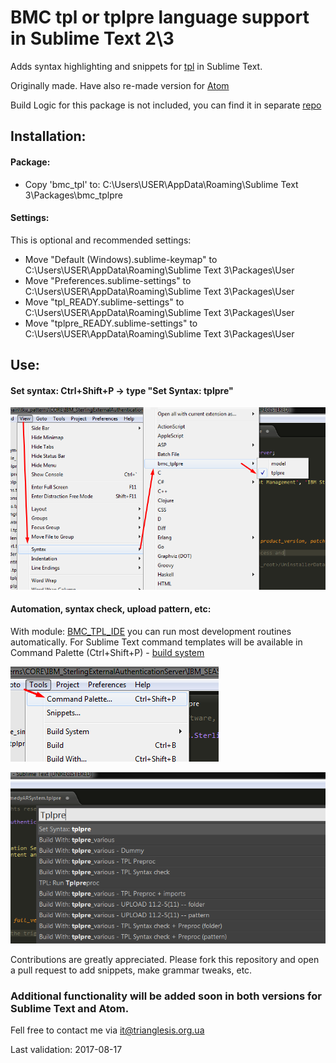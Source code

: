 # BMC tpl or tplpre language support in Sublime Text 2\\3

Adds syntax highlighting and snippets for [tpl](https://docs.bmc.com/docs/display/DISCO111/The+Pattern+Language+TPL) in Sublime Text.

Originally made. Have also re-made version for [Atom](https://github.com/triaglesis/language-tplpre)

Build Logic for this package is not included, you can find it in separate [repo](https://github.com/triaglesis/BMC_TPL_IDE)


## Installation:

#### Package:

- Copy 'bmc_tpl' to: C:\Users\USER\AppData\Roaming\Sublime Text 3\Packages\bmc_tplpre

#### Settings:
This is optional and recommended settings:

- Move "Default (Windows).sublime-keymap" to C:\Users\USER\AppData\Roaming\Sublime Text 3\Packages\User
- Move "Preferences.sublime-settings" to C:\Users\USER\AppData\Roaming\Sublime Text 3\Packages\User
- Move "tpl_READY.sublime-settings" to C:\Users\USER\AppData\Roaming\Sublime Text 3\Packages\User
- Move "tplpre_READY.sublime-settings" to C:\Users\USER\AppData\Roaming\Sublime Text 3\Packages\User



## Use:

#### Set syntax: Ctrl+Shift+P -> type "Set Syntax: tplpre"

![set syntax](https://github.com/triaglesis/bmc_tpl/blob/master/Pictures/SetSyntax.png)


#### Automation, syntax check, upload pattern, etc:


With module: [BMC_TPL_IDE](https://github.com/triaglesis/BMC_TPL_IDE) you can run most development routines automatically.
For Sublime Text command templates will be available in Command Palette (Ctrl+Shift+P) - [build system](http://sublimetext.info/docs/en/reference/build_systems.html)


![Cammands](https://github.com/triaglesis/bmc_tpl/blob/master/Pictures/Commands.png)


![Build](https://github.com/triaglesis/bmc_tpl/blob/master/Pictures/BuildSystem.png)



Contributions are greatly appreciated. Please fork this repository and open a pull request to add snippets, make grammar tweaks, etc.

### Additional functionality will be added soon in both versions for Sublime Text and Atom.

Fell free to contact me via it@trianglesis.org.ua

Last validation: 2017-08-17